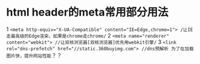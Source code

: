 # html header的meta常用部分用法
1  `<meta http-equiv="X-UA-Compatible" content="IE=Edge,chrome=1"> /让IE走最高级的Edge渲染，如果是chrome走chrome/`
2  `<meta name="renderer" content="webkit"> //让双核浏览器[双核浏览器]优先用webkit引擎/`
3  `<link rel="dns-prefetch" href="//static.360buyimg.com"> //dns预解析 为了在加载图片快，提升网站性能`？？